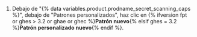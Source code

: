 1. Debajo de "{% data variables.product.prodname_secret_scanning_caps %}", debajo de "Patrones personalizados", haz clic en {% ifversion fpt or ghes > 3.2 or ghae or ghec %}**Patrón nuevo**{% elsif ghes = 3.2 %}**Patrón personalizado nuevo**{% endif %}.
